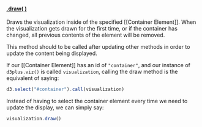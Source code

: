 #### <a name="undefined" href="#undefined">.draw( )</a>

Draws the visualization inside of the specified [[Container Element]]. When the visualization gets drawn for the first time, or if the container has changed, all previous contents of the element will be removed.

This method should to be called after updating other methods in order to update the content being displayed.

If our [[Container Element]] has an id of ```"container"```, and our instance of ```d3plus.viz()``` is called ```visualization```, calling the draw method is the equivalent of saying:

```js
d3.select("#container").call(visualization)
```

Instead of having to select the container element every time we need to update the display, we can simply say:

```js
visualization.draw()
```
